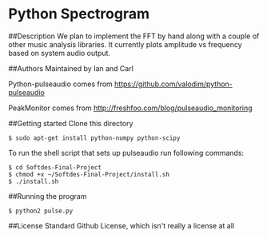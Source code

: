 # Python Spectrogram

##Description 
We plan to implement the FFT by hand along with a couple of other music analysis libraries. It currently plots amplitude vs frequency based on system audio output.

##Authors
Maintained by Ian and Carl

Python-pulseaudio comes from https://github.com/valodim/python-pulseaudio

PeakMonitor comes from http://freshfoo.com/blog/pulseaudio_monitoring

##Getting started
Clone this directory

```
$ sudo apt-get install python-numpy python-scipy
```

To run the shell script that sets up pulseaudio run following commands:
```
$ cd Softdes-Final-Project
$ chmod +x ~/Softdes-Final-Project/install.sh
$ ./install.sh
```

##Running the program
```
$ python2 pulse.py
```

##License
Standard Github License, which isn't really a license at all
